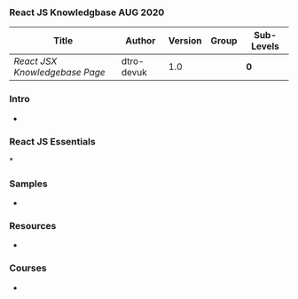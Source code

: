 ### React JS Knowledgbase AUG 2020

Title | Author | Version | Group | Sub-Levels
--- | --- | --- | --- | ---
*React JSX Knowledgebase Page* | dtro-devuk | 1.0 | | **0**


### Intro

* []()

### React JS Essentials

*[]()

### Samples
* []()

### Resources
* []()

### Courses
* []()
